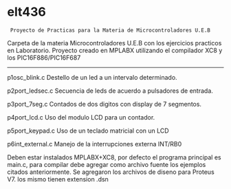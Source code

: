 # elt436
     Proyecto de Practicas para la Materia de Microcontroladores U.E.B
Carpeta de la materia Microcontroladores U.E.B con los ejercicios practicos en Laboratorio. 
Proyecto creado en MPLABX utilizando el compilador XC8 y los PIC16F886/PIC16F687
*******************************************************************************************
p1osc_blink.c   Destello de un led a un intervalo determinado.

p2port_ledsec.c Secuencia de leds de acuerdo a pulsadores de entrada.

p3port_7seg.c   Contados de dos digitos con display de 7 segmentos.

p4port_lcd.c    Uso del modulo LCD para un contador.

p5port_keypad.c Uso de un teclado matricial con un LCD

p6int_external.c Manejo de la interrupciones externa INT/RB0

Deben estar instalados MPLABX+XC8, por defecto el programa principal es main.c, para
compilar debe agregar como archivo fuente los ejemplos citados anteriormente.
Se agregaron los archivos de diseno para Proteus V7. los mismo tienen extension .dsn
